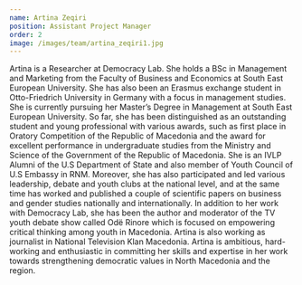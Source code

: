 ```yaml
---
name: Artina Zeqiri
position: Assistant Project Manager
order: 2
image: /images/team/artina_zeqiri1.jpg
---
```


Artina is a Researcher at Democracy Lab. She holds a BSc in Management and Marketing from the Faculty of Business and Economics at South East European University. She has also been an Erasmus exchange student in Otto-Friedrich University in Germany with a focus in management studies. She  is currently pursuing her Master’s Degree in Management at South East European University. So far, she has been distinguished as an outstanding student and young professional with various awards, such as first place in Oratory Competition of the Republic of Macedonia and the award for excellent performance in undergraduate studies from the Ministry and Science of the Government of the Republic of Macedonia. She is an IVLP Alumni of the U.S Department of State and also member of Youth Council of U.S Embassy in RNM.
Moreover, she has also participated and led various leadership, debate and youth clubs at the national level, and at the same time has worked and published a couple of scientific papers on business and gender studies nationally and internationally.
In addition to her work with Democracy Lab, she has been the author and moderator of the TV youth debate show called Odë Rinore which is focused on empowering critical thinking among youth in Macedonia. Artina is also working as journalist in National Television Klan Macedonia.
Artina is ambitious, hard-working and enthusiastic in committing her skills and expertise in her work towards strengthening democratic values in North Macedonia and the region.